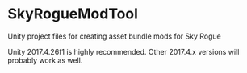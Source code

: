 # SkyRogueModTool
Unity project files for creating asset bundle mods for Sky Rogue

Unity 2017.4.26f1 is highly recommended. Other 2017.4.x versions will probably work as well.

